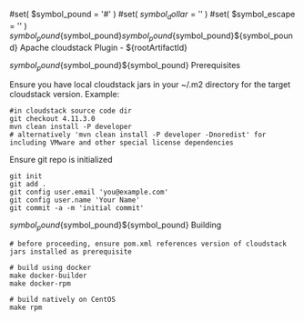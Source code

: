 #set( $symbol_pound = '#' )
#set( $symbol_dollar = '$' )
#set( $symbol_escape = '\' )
${symbol_pound}${symbol_pound}${symbol_pound}${symbol_pound}${symbol_pound} Apache cloudstack Plugin - ${rootArtifactId}

${symbol_pound}${symbol_pound}${symbol_pound} Prerequisites 

Ensure you have local cloudstack jars in your ~/.m2 directory for the target cloudstack version. Example:
```
#in cloudstack source code dir
git checkout 4.11.3.0
mvn clean install -P developer
# alternatively 'mvn clean install -P developer -Dnoredist' for including VMware and other special license dependencies
```

Ensure git repo is initialized
```
git init
git add .
git config user.email 'you@example.com'
git config user.name 'Your Name'
git commit -a -m 'initial commit'
```

${symbol_pound}${symbol_pound}${symbol_pound} Building

```
# before proceeding, ensure pom.xml references version of cloudstack jars installed as prerequisite

# build using docker
make docker-builder
make docker-rpm

# build natively on CentOS
make rpm
```
